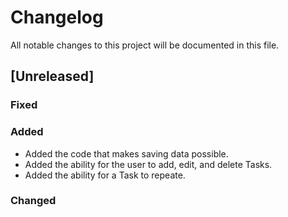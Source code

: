 # Changelog

All notable changes to this project will be documented in this file.

## [Unreleased]

### Fixed

### Added

- Added the code that makes saving data possible.
- Added the ability for the user to add, edit, and delete Tasks.
- Added the ability for a Task to repeate.

### Changed
